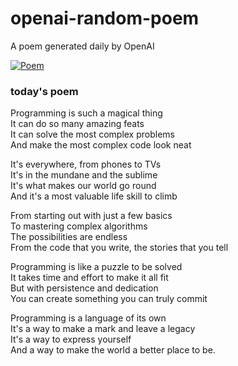 
# openai-random-poem
 A poem generated daily by OpenAI

[![Poem](https://github.com/fbiego/openai-random-poem/actions/workflows/main.yml/badge.svg)](https://github.com/fbiego/openai-random-poem/actions/workflows/main.yml)

### today's poem  
  
Programming is such a magical thing  
It can do so many amazing feats  
It can solve the most complex problems  
And make the most complex code look neat  
  
It's everywhere, from phones to TVs  
It's in the mundane and the sublime  
It's what makes our world go round  
And it's a most valuable life skill to climb  
  
From starting out with just a few basics  
To mastering complex algorithms  
The possibilities are endless  
From the code that you write, the stories that you tell  
  
Programming is like a puzzle to be solved  
It takes time and effort to make it all fit  
But with persistence and dedication  
You can create something you can truly commit  
  
Programming is a language of its own  
It's a way to make a mark and leave a legacy  
It's a way to express yourself  
And a way to make the world a better place to be.